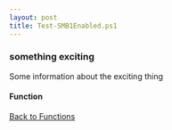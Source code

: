 ```yaml
---
layout: post
title: Test-SMB1Enabled.ps1
---
```


### something exciting

Some information about the exciting thing

#### Function

<script src="https://gist-it.appspot.com/github.com/BanterBoy/scripts-blog/blob/master/PowerShell/functions/Test-SMB1Enabled.ps1"></script>

<a href="/menu/_pages/functions.html">Back to Functions</a>
